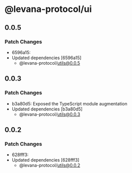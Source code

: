 # @levana-protocol/ui

## 0.0.5

### Patch Changes

- 6596a15:
- Updated dependencies [6596a15]
  - @levana-protocol/utils@0.0.5

## 0.0.3

### Patch Changes

- b3a80d5: Exposed the TypeScript module augmentation
- Updated dependencies [b3a80d5]
  - @levana-protocol/utils@0.0.3

## 0.0.2

### Patch Changes

- 628fff3:
- Updated dependencies [628fff3]
  - @levana-protocol/utils@0.0.2
